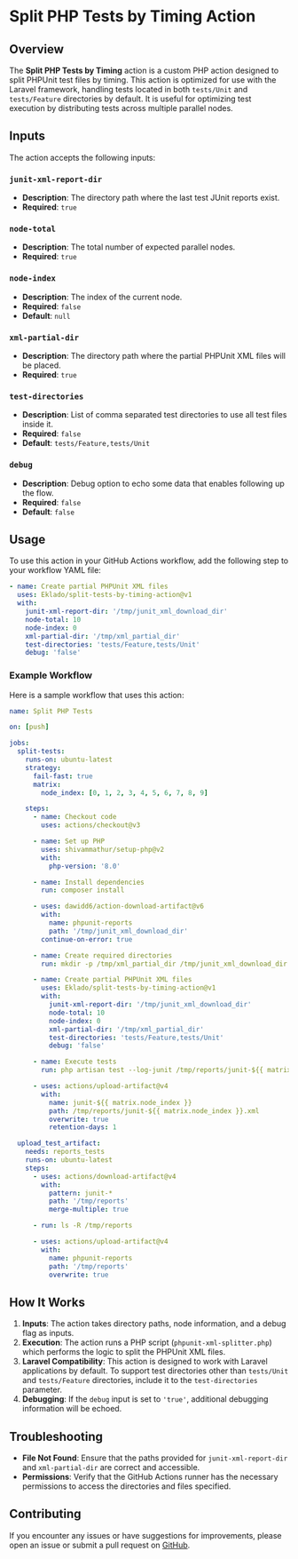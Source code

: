 # Split PHP Tests by Timing Action

## Overview

The **Split PHP Tests by Timing** action is a custom PHP action designed to split PHPUnit test files by timing.
This action is optimized for use with the Laravel framework, handling tests located in both `tests/Unit` and `tests/Feature` directories by default.
It is useful for optimizing test execution by distributing tests across multiple parallel nodes.

## Inputs

The action accepts the following inputs:

### `junit-xml-report-dir`

- **Description**: The directory path where the last test JUnit reports exist.
- **Required**: `true`

### `node-total`

- **Description**: The total number of expected parallel nodes.
- **Required**: `true`

### `node-index`

- **Description**: The index of the current node.
- **Required**: `false`
- **Default**: `null`

### `xml-partial-dir`

- **Description**: The directory path where the partial PHPUnit XML files will be placed.
- **Required**: `true`

### `test-directories`

- **Description**: List of comma separated test directories to use all test files inside it.
- **Required**: `false`
- **Default**: `tests/Feature,tests/Unit`

### `debug`

- **Description**: Debug option to echo some data that enables following up the flow.
- **Required**: `false`
- **Default**: `false`

## Usage

To use this action in your GitHub Actions workflow, add the following step to your workflow YAML file:

```yaml
- name: Create partial PHPUnit XML files
  uses: Eklado/split-tests-by-timing-action@v1
  with:
    junit-xml-report-dir: '/tmp/junit_xml_download_dir'
    node-total: 10
    node-index: 0
    xml-partial-dir: '/tmp/xml_partial_dir'
    test-directories: 'tests/Feature,tests/Unit'
    debug: 'false'
```

### Example Workflow

Here is a sample workflow that uses this action:

```yaml
name: Split PHP Tests

on: [push]

jobs:
  split-tests:
    runs-on: ubuntu-latest
    strategy:
      fail-fast: true
      matrix:
        node_index: [0, 1, 2, 3, 4, 5, 6, 7, 8, 9]

    steps:
      - name: Checkout code
        uses: actions/checkout@v3

      - name: Set up PHP
        uses: shivammathur/setup-php@v2
        with:
          php-version: '8.0'

      - name: Install dependencies
        run: composer install

      - uses: dawidd6/action-download-artifact@v6
        with:
          name: phpunit-reports
          path: '/tmp/junit_xml_download_dir'
        continue-on-error: true

      - name: Create required directories
        run: mkdir -p /tmp/xml_partial_dir /tmp/junit_xml_download_dir

      - name: Create partial PHPUnit XML files
        uses: Eklado/split-tests-by-timing-action@v1
        with:
          junit-xml-report-dir: '/tmp/junit_xml_download_dir'
          node-total: 10
          node-index: 0
          xml-partial-dir: '/tmp/xml_partial_dir'
          test-directories: 'tests/Feature,tests/Unit'
          debug: 'false'

      - name: Execute tests
        run: php artisan test --log-junit /tmp/reports/junit-${{ matrix.node_index }}.xml --configuration /tmp/xml_partial_dir/phpunit-partial-${{ matrix.node_index }}.xml

      - uses: actions/upload-artifact@v4
        with:
          name: junit-${{ matrix.node_index }}
          path: /tmp/reports/junit-${{ matrix.node_index }}.xml
          overwrite: true
          retention-days: 1

  upload_test_artifact:
    needs: reports_tests
    runs-on: ubuntu-latest
    steps:
      - uses: actions/download-artifact@v4
        with:
          pattern: junit-*
          path: '/tmp/reports'
          merge-multiple: true

      - run: ls -R /tmp/reports

      - uses: actions/upload-artifact@v4
        with:
          name: phpunit-reports
          path: '/tmp/reports'
          overwrite: true
```

## How It Works

1. **Inputs**: The action takes directory paths, node information, and a debug flag as inputs.
2. **Execution**: The action runs a PHP script (`phpunit-xml-splitter.php`) which performs the logic to split the PHPUnit XML files.
3. **Laravel Compatibility**: This action is designed to work with Laravel applications by default. To support test directories other than `tests/Unit` and `tests/Feature` directories, include it to the `test-directories` parameter.
4. **Debugging**: If the `debug` input is set to `'true'`, additional debugging information will be echoed.

## Troubleshooting

- **File Not Found**: Ensure that the paths provided for `junit-xml-report-dir` and `xml-partial-dir` are correct and accessible.
- **Permissions**: Verify that the GitHub Actions runner has the necessary permissions to access the directories and files specified.

## Contributing

If you encounter any issues or have suggestions for improvements, please open an issue or submit a pull request on [GitHub](https://github.com/Eklado/split-tests-by-timing-action).
